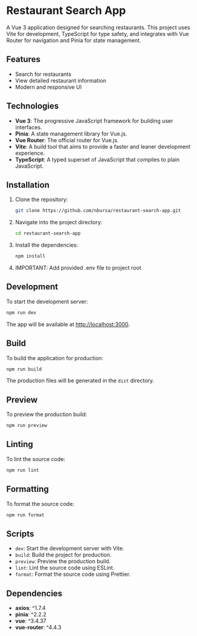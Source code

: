 # Restaurant Search App

A Vue 3 application designed for searching restaurants. This project uses Vite for development, TypeScript for type safety, and integrates with Vue Router for navigation and Pinia for state management.

## Features

- Search for restaurants
- View detailed restaurant information
- Modern and responsive UI

## Technologies

- **Vue 3**: The progressive JavaScript framework for building user interfaces.
- **Pinia**: A state management library for Vue.js.
- **Vue Router**: The official router for Vue.js.
- **Vite**: A build tool that aims to provide a faster and leaner development experience.
- **TypeScript**: A typed superset of JavaScript that compiles to plain JavaScript.

## Installation

1. Clone the repository:

   ```bash
   git clone https://github.com/nbursa/restaurant-search-app.git
   ```

2. Navigate into the project directory:

   ```bash
   cd restaurant-search-app
   ```

3. Install the dependencies:

   ```bash
   npm install
   ```

4. IMPORTANT: Add provided .env file to project root

## Development

To start the development server:

```bash
npm run dev
```

The app will be available at [http://localhost:3000](http://localhost:3000).

## Build

To build the application for production:

```bash
npm run build
```

The production files will be generated in the `dist` directory.

## Preview

To preview the production build:

```bash
npm run preview
```

## Linting

To lint the source code:

```bash
npm run lint
```

## Formatting

To format the source code:

```bash
npm run format
```

## Scripts

- `dev`: Start the development server with Vite.
- `build`: Build the project for production.
- `preview`: Preview the production build.
- `lint`: Lint the source code using ESLint.
- `format`: Format the source code using Prettier.

## Dependencies

- **axios**: ^1.7.4
- **pinia**: ^2.2.2
- **vue**: ^3.4.37
- **vue-router**: ^4.4.3
